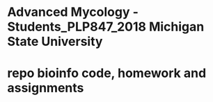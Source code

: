 # Advanced Mycology - Students_PLP847_2018 Michigan State University

# repo bioinfo code, homework and assignments
